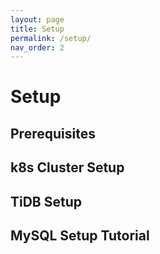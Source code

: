 ```yaml
---
layout: page
title: Setup
permalink: /setup/
nav_order: 2
---
```


# Setup

## Prerequisites



## k8s Cluster Setup 

## TiDB Setup


## MySQL Setup Tutorial